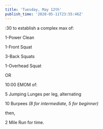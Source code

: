 ```yaml
---
title: 'Tuesday, May 12th'
publish_time: '2020-05-11T23:55:46Z'
---
```


:30 to establish a complex max of:

1-Power Clean

1-Front Squat

3-Back Squats

1-Overhead Squat

OR

10:00 EMOM of:

5 Jumping Lunges per leg, alternating

10 Burpees *(8 for intermediate, 5 for beginner)*

then,

2 Mile Run for time.
